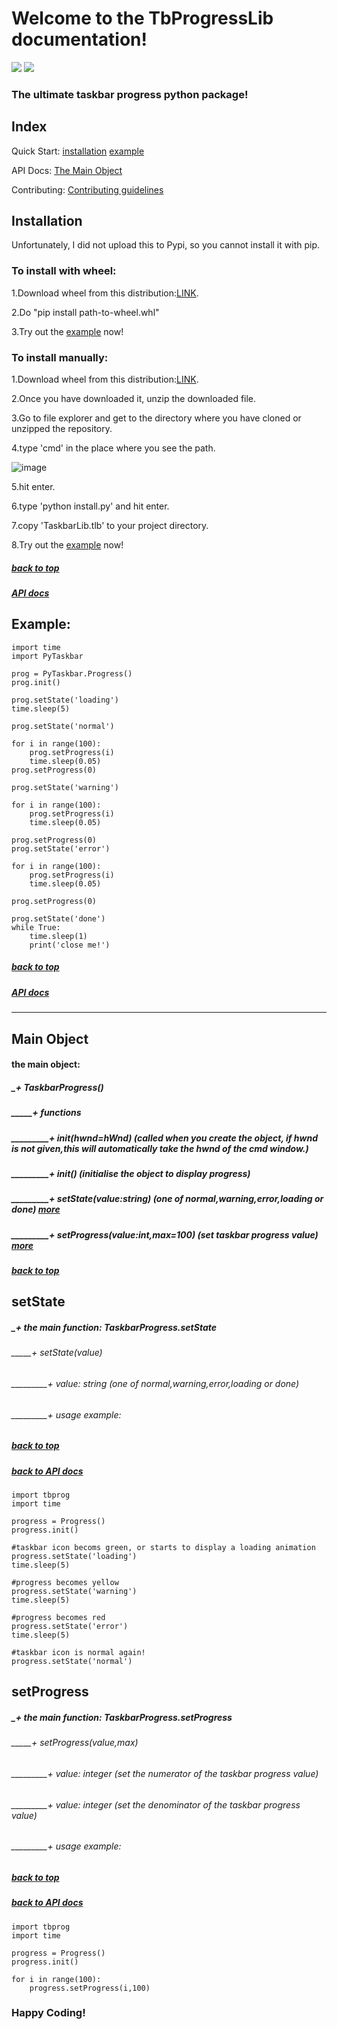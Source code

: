 # Welcome to the TbProgressLib documentation!
![](https://img.shields.io/github/downloads/somePythonProgrammer/TbProgressLib/total)
![](https://img.shields.io/github/license/somePythonProgrammer/TbProgressLib)

### The ultimate taskbar progress python package!

<A name='index'></A>

## Index
Quick Start:
    [installation](#docs_install)
    [example](#docs_example)
    
API Docs: [The Main Object](#main_object)

Contributing: [Contributing guidelines](https://github.com/somePythonProgrammer/PyTaskbar/blob/main/CONTRIBUTING.md)

<A name='docs_install'></A>

## **Installation**

Unfortunately, I did not upload this to Pypi, so you cannot install it with pip.

### To install with wheel:

1.Download wheel from this distribution:[LINK](https://github.com/somePythonProgrammer/PyTaskbar/releases/tag/0.0.1).

2.Do "pip install path-to-wheel.whl"

3.Try out the [example](#docs_example) now!

### To install manually:
1.Download wheel from this distribution:[LINK](https://github.com/somePythonProgrammer/PyTaskbar/releases/tag/0.0.1).

2.Once you have downloaded it, unzip the downloaded file.

3.Go to file explorer and get to the directory where you have cloned or unzipped the repository.

4.type 'cmd' in the place where you see the path.

![image](https://user-images.githubusercontent.com/74598401/119104885-69c01e80-ba3a-11eb-9c24-45eaf4bab5bf.png)

5.hit enter.

6.type 'python install.py' and hit enter.

7.copy 'TaskbarLib.tlb' to your project directory.

8.Try out the [example](#docs_example) now!

##### [back to top](#index)
##### [API docs](#main_object)

<A name='docs_example'></A>

## Example:

    import time
    import PyTaskbar

    prog = PyTaskbar.Progress()
    prog.init()

    prog.setState('loading')
    time.sleep(5)

    prog.setState('normal')

    for i in range(100):
        prog.setProgress(i)
        time.sleep(0.05)
    prog.setProgress(0)

    prog.setState('warning')

    for i in range(100):
        prog.setProgress(i)
        time.sleep(0.05)

    prog.setProgress(0)
    prog.setState('error')

    for i in range(100):
        prog.setProgress(i)
        time.sleep(0.05)

    prog.setProgress(0)

    prog.setState('done')
    while True:
        time.sleep(1)
        print('close me!')
    
##### [back to top](#index)
##### [API docs](#main_object)

<HR>
<A name='main_object'></A>

## Main Object 
#### the main object:
##### _+ TaskbarProgress()
##### _____+ functions
##### _________+ __init__(hwnd=hWnd) (called when you create the object, if hwnd is not given,this will automatically take the hwnd of the cmd window.)
##### _________+ init() (initialise the object to display progress)
##### _________+ setState(value:string) (one of normal,warning,error,loading or done) [more](#setState)
##### _________+ setProgress(value:int,max=100) (set taskbar progress value) [more](#setProgress)
##### [back to top](#index)

## setState
##### _+ the main function: TaskbarProgress.setState

###### _____+ setState(value)
###### _________+ value: string (one of normal,warning,error,loading or done)
###### _________+ usage example:
##### [back to top](#index)
##### [back to API docs](#main_object)

    import tbprog
    import time
    
    progress = Progress()
    progress.init()
    
    #taskbar icon becoms green, or starts to display a loading animation
    progress.setState('loading')
    time.sleep(5)
    
    #progress becomes yellow
    progress.setState('warning')
    time.sleep(5)
    
    #progress becomes red
    progress.setState('error')
    time.sleep(5)
    
    #taskbar icon is normal again!
    progress.setState('normal')

## setProgress
##### _+ the main function: TaskbarProgress.setProgress

###### _____+ setProgress(value,max)
###### _________+ value: integer (set the numerator of the taskbar progress value)
###### _________+ value: integer (set the denominator of the taskbar progress value)
###### _________+ usage example:
##### [back to top](#index)
##### [back to API docs](#main_object)

    import tbprog
    import time
    
    progress = Progress()
    progress.init()
    
    for i in range(100):
        progress.setProgress(i,100)
        
### Happy Coding!

